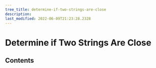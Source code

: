 ```yaml
---
tree_title: determine-if-two-strings-are-close
description: 
last_modified: 2022-06-09T21:23:28.2328
---
```


# Determine if Two Strings Are Close

## Contents
